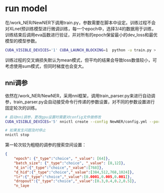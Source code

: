 # run model

在/work_NER/NewNER下调用train.py，参数需要在脚本中设定。训练过程不会对XLnet预训练模型进行微调训练，每一个epoch中，选择3/4的数据用于训练，训练结束后调用eva函数进行验证，并对所有的epoch保留最小的dev_loss和最优模型的模型参数。

```bash
CUDA_VISIBLE_DEVICES='1' CUDA_LAUNCH_BLOCKING=1  python -u train.py > ../log/test.log 2>&1 &

```

训练过程的交叉熵损失默认为mean模式，但平均的结果会导致loss数值较小，可考虑使用sum模式，但同时梯度也会变大。

## nni调参

依然在/work_NER/NewNER，采用nni框架，调用train_parser.py来进行自动调参，train_parser.py会自动接受命令行传递的参数设置，对不同的参数设置进行固定轮次的训练。

```bash
# 启动nni调参，更改gpu设置时需要对config文件做修改
CUDA_VISIBLE_DEVICES='5' nnictl create --config NewNER/config.yml --port 8890

# 如果发生问题及时停止
nnictl stop
```

第一轮次较为粗糙的调参的搜索空间设置：

```json
{
    "epoch": {"_type":"choice", "_value": [64]},
    "batch_size": {"_type":"choice", "_value": [8,12]},
    "d_in":{"_type":"choice","_value":[768]},
    "d_hid":{"_type":"choice","_value":[384,512,768,1024]},
    "lr":{"_type":"choice","_value":[0.0001,0.005,0.001]},
    "dropout":{"_type":"choice","_value":[0.3,0.4,0.2,0.5]},
    "n_laye